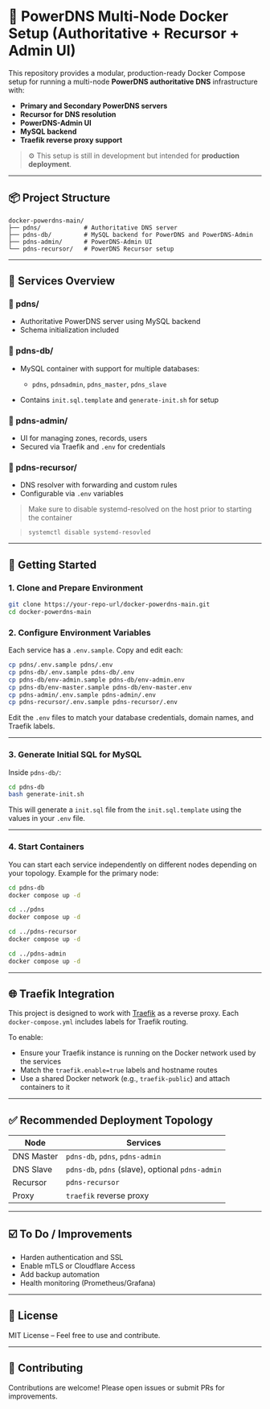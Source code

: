 # 🚀 PowerDNS Multi-Node Docker Setup (Authoritative + Recursor + Admin UI)

This repository provides a modular, production-ready Docker Compose setup for running a multi-node **PowerDNS authoritative DNS** infrastructure with:

* **Primary and Secondary PowerDNS servers**
* **Recursor for DNS resolution**
* **PowerDNS-Admin UI**
* **MySQL backend**
* **Traefik reverse proxy support**

> ⚙️ This setup is still in development but intended for **production deployment**.

---

## 📦 Project Structure

```
docker-powerdns-main/
├── pdns/            # Authoritative DNS server
├── pdns-db/         # MySQL backend for PowerDNS and PowerDNS-Admin
├── pdns-admin/      # PowerDNS-Admin UI
└── pdns-recursor/   # PowerDNS Recursor setup
```

---

## 🔧 Services Overview

### 🔸 pdns/

* Authoritative PowerDNS server using MySQL backend
* Schema initialization included

### 🔸 pdns-db/

* MySQL container with support for multiple databases:

  * `pdns`, `pdnsadmin`, `pdns_master`, `pdns_slave`
* Contains `init.sql.template` and `generate-init.sh` for setup

### 🔸 pdns-admin/

* UI for managing zones, records, users
* Secured via Traefik and `.env` for credentials

### 🔸 pdns-recursor/

* DNS resolver with forwarding and custom rules
* Configurable via `.env` variables

> Make sure to disable systemd-resolved on the host prior to starting the container

>  ```
>  systemctl disable systemd-resovled
>  ```

---

## 🚀 Getting Started

### 1. Clone and Prepare Environment

```bash
git clone https://your-repo-url/docker-powerdns-main.git
cd docker-powerdns-main
```

### 2. Configure Environment Variables

Each service has a `.env.sample`. Copy and edit each:

```bash
cp pdns/.env.sample pdns/.env
cp pdns-db/.env.sample pdns-db/.env
cp pdns-db/env-admin.sample pdns-db/env-admin.env
cp pdns-db/env-master.sample pdns-db/env-master.env
cp pdns-admin/.env.sample pdns-admin/.env
cp pdns-recursor/.env.sample pdns-recursor/.env
```

Edit the `.env` files to match your database credentials, domain names, and Traefik labels.

---

### 3. Generate Initial SQL for MySQL

Inside `pdns-db/`:

```bash
cd pdns-db
bash generate-init.sh
```

This will generate a `init.sql` file from the `init.sql.template` using the values in your `.env` file.

---

### 4. Start Containers

You can start each service independently on different nodes depending on your topology. Example for the primary node:

```bash
cd pdns-db
docker compose up -d

cd ../pdns
docker compose up -d

cd ../pdns-recursor
docker compose up -d

cd ../pdns-admin
docker compose up -d
```

---

## 🌐 Traefik Integration

This project is designed to work with [Traefik](https://traefik.io/) as a reverse proxy. Each `docker-compose.yml` includes labels for Traefik routing.

To enable:

* Ensure your Traefik instance is running on the Docker network used by the services
* Match the `traefik.enable=true` labels and hostname routes
* Use a shared Docker network (e.g., `traefik-public`) and attach containers to it

---

## ✅ Recommended Deployment Topology

| Node       | Services                                         |
| ---------- | ------------------------------------------------ |
| DNS Master | `pdns-db`, `pdns`, `pdns-admin`                  |
| DNS Slave  | `pdns-db`, `pdns` (slave), optional `pdns-admin` |
| Recursor   | `pdns-recursor`                                  |
| Proxy      | `traefik` reverse proxy                          |

---

## ☑️ To Do / Improvements

* Harden authentication and SSL
* Enable mTLS or Cloudflare Access
* Add backup automation
* Health monitoring (Prometheus/Grafana)

---

## 📜 License

MIT License – Feel free to use and contribute.

---

## 🤝 Contributing

Contributions are welcome! Please open issues or submit PRs for improvements.
